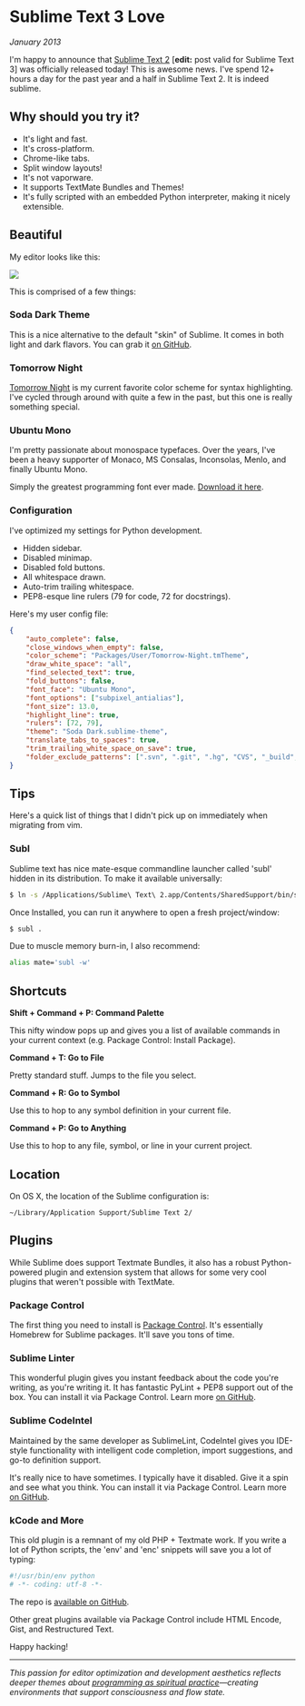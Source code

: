 # Sublime Text 3 Love
*January 2013*

I'm happy to announce that [Sublime Text 2](http://www.sublimetext.com/2) [**edit:** post valid for Sublime Text 3] was officially released today! This is awesome news. I've spend 12+ hours a day for the past year and a half in Sublime Text 2. It is indeed sublime.

## Why should you try it?

* It's light and fast.
* It's cross-platform.
* Chrome-like tabs.
* Split window layouts!
* It's not vaporware.
* It supports TextMate Bundles and Themes!
* It's fully scripted with an embedded Python interpreter, making it nicely extensible.

## Beautiful

My editor looks like this:

![](https://d233eq3e3p3cv0.cloudfront.net/max/842/0*ZE4cOiqiRGcr86wk.png)

This is comprised of a few things:

### Soda Dark Theme 

This is a nice alternative to the default "skin" of Sublime. It comes in both light and dark flavors. You can grab it [on GitHub](https://github.com/buymeasoda/soda-theme/).

### Tomorrow Night 

[Tomorrow Night](https://github.com/chriskempson/tomorrow-theme/tree/master/textmate) is my current favorite color scheme for syntax highlighting. I've cycled through around with quite a few in the past, but this one is really something special.

### Ubuntu Mono 

I'm pretty passionate about monospace typefaces. Over the years, I've been a heavy supporter of Monaco, MS Consalas, Inconsolas, Menlo, and finally Ubuntu Mono.

Simply the greatest programming font ever made. [Download it here](http://font.ubuntu.com/).

### Configuration

I've optimized my settings for Python development.

* Hidden sidebar.
* Disabled minimap.
* Disabled fold buttons.
* All whitespace drawn.
* Auto-trim trailing whitespace.
* PEP8-esque line rulers (79 for code, 72 for docstrings).

Here's my user config file:

```json
{
    "auto_complete": false,
    "close_windows_when_empty": false,
    "color_scheme": "Packages/User/Tomorrow-Night.tmTheme",
    "draw_white_space": "all",
    "find_selected_text": true,
    "fold_buttons": false,
    "font_face": "Ubuntu Mono",
    "font_options": ["subpixel_antialias"],
    "font_size": 13.0,
    "highlight_line": true,
    "rulers": [72, 79],
    "theme": "Soda Dark.sublime-theme",
    "translate_tabs_to_spaces": true,
    "trim_trailing_white_space_on_save": true,
    "folder_exclude_patterns": [".svn", ".git", ".hg", "CVS", "_build", "dist", "build", "site"]
}
```

## Tips

Here's a quick list of things that I didn't pick up on immediately when migrating from vim.

### Subl

Sublime text has nice mate-esque commandline launcher called 'subl' hidden in its distribution. To make it available universally:

```bash
$ ln -s /Applications/Sublime\ Text\ 2.app/Contents/SharedSupport/bin/subl /usr/local/bin/subl
```

Once Installed, you can run it anywhere to open a fresh project/window:

```bash
$ subl .
```

Due to muscle memory burn-in, I also recommend:

```bash
alias mate='subl -w'
```

## Shortcuts

**Shift + Command + P: Command Palette**

This nifty window pops up and gives you a list of available commands in your current context (e.g. Package Control: Install Package).

**Command + T: Go to File**

Pretty standard stuff. Jumps to the file you select.

**Command + R: Go to Symbol**

Use this to hop to any symbol definition in your current file.

**Command + P: Go to Anything**

Use this to hop to any file, symbol, or line in your current project.

## Location

On OS X, the location of the Sublime configuration is:

```
~/Library/Application Support/Sublime Text 2/
```

## Plugins

While Sublime does support Textmate Bundles, it also has a robust Python-powered plugin and extension system that allows for some very cool plugins that weren't possible with TextMate.

### Package Control

The first thing you need to install is [Package Control](http://wbond.net/sublime_packages/package_control). It's essentially Homebrew for Sublime packages. It'll save you tons of time.

### Sublime Linter

This wonderful plugin gives you instant feedback about the code you're writing, as you're writing it. It has fantastic PyLint + PEP8 support out of the box. You can install it via Package Control. Learn more [on GitHub](https://github.com/SublimeLinter/SublimeLinter).

### Sublime CodeIntel

Maintained by the same developer as SublimeLint, CodeIntel gives you IDE-style functionality with intelligent code completion, import suggestions, and go-to definition support.

It's really nice to have sometimes. I typically have it disabled. Give it a spin and see what you think. You can install it via Package Control. Learn more [on GitHub](https://github.com/Kronuz/SublimeCodeIntel).

### kCode and More

This old plugin is a remnant of my old PHP + Textmate work. If you write a lot of Python scripts, the 'env' and 'enc' snippets will save you a lot of typing:

```python
#!/usr/bin/env python
# -*- coding: utf-8 -*-
```

The repo is [available on GitHub](https://github.com/kennethreitz/kcode.tmbundle).

Other great plugins available via Package Control include HTML Encode, Gist, and Restructured Text.

Happy hacking!

---

*This passion for editor optimization and development aesthetics reflects deeper themes about [programming as spiritual practice](/essays/2025-08-26-programming_as_spiritual_practice)—creating environments that support consciousness and flow state.*